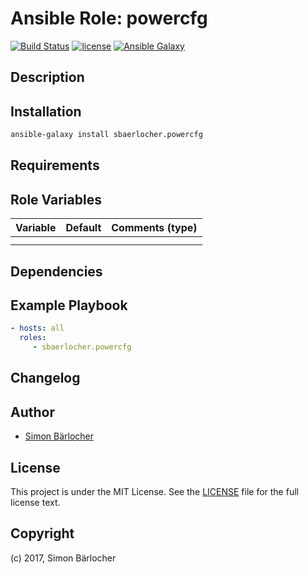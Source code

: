 # Ansible Role: powercfg

[![Build Status](https://travis-ci.org/sbaerlocher/ansible.powercfg.svg?branch=master)](https://travis-ci.org/sbaerlocher/ansible.powercfg) [![license](https://img.shields.io/github/license/mashape/apistatus.svg)](https://sbaerlo.ch/licence) [![Ansible Galaxy](http://img.shields.io/badge/ansible--galaxy-powercfg-blue.svg)](https://galaxy.ansible.com/sbaerlocher/powercfg)

## Description

## Installation

```bash
ansible-galaxy install sbaerlocher.powercfg
```

## Requirements

## Role Variables

| Variable             | Default     | Comments (type)                                   |
| :---                 | :---        | :---                                              |
| | | |
| | | |

## Dependencies

## Example Playbook

```yml
- hosts: all
  roles:
     - sbaerlocher.powercfg
```

## Changelog

## Author

* [Simon Bärlocher](https://sbaerlocher.ch)

## License

This project is under the MIT License. See the [LICENSE](https://sbaerlo.ch/licence) file for the full license text.

## Copyright

(c) 2017, Simon Bärlocher
